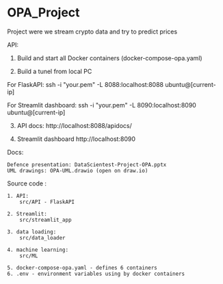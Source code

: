 # OPA_Project
Project were we stream crypto data and try to predict prices

API:
1. Build and start all Docker containers (docker-compose-opa.yaml)

2. Build a tunel from local PC

For FlaskAPI:
ssh -i "your.pem" -L 8088:localhost:8088 ubuntu@[current-ip]

For Streamlit dashboard:
ssh -i "your.pem" -L 8090:localhost:8090 ubuntu@[current-ip]

3. API docs:
http://localhost:8088/apidocs/

4. Streamlit dashboard
http://localhost:8090

Docs:

    Defence presentation: DataScientest-Project-OPA.pptx
    UML drawings: OPA-UML.drawio (open on draw.io)

Source code :

    1. API:
        src/API - FlaskAPI

    2. Streamlit:
        src/streamlit_app

    3. data loading:
        src/data_loader

    4. machine learning:
        src/ML
    
    5. docker-compose-opa.yaml - defines 6 containers
    6. .env - environment variables using by docker containers




